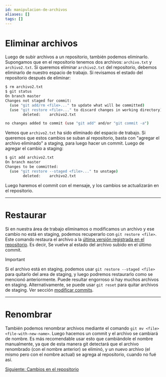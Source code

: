 ```yaml
---
id: manipulacion-de-archivos
aliases: []
tags: []
---
```

# Eliminar archivos
Luego de subir archivos a un repositorio, también podemos eliminarlo.
Supongamos que en el repositorio tenemos dos archivos: `archivo.txt` y `archivo2.txt`.
Si queremos eliminar `archivo2.txt` del repositorio, debemos eliminarlo de nuestro espacio de trabajo. Si revisamos el estado del repositorio después de eliminar:

```bash
$ rm archivo2.txt
$ git status
On branch master
Changes not staged for commit:
  (use "git add/rm <file>..." to update what will be committed)
  (use "git restore <file>..." to discard changes in working directory)
        deleted:    archivo2.txt

no changes added to commit (use "git add" and/or "git commit -a")
```

Vemos que `archivo2.txt` ha sido eliminado del espacio de trabajo. Si queremos que estos cambios se suban al repositorio, basta con "agregar el archivo eliminado" a staging, para luego hacer un commit.
Luego de agregar el cambio a staging:

```bash
$ git add archivo2.txt
On branch master
Changes to be committed:
  (use "git restore --staged <file>..." to unstage)
        deleted:    archivo2.txt
```

Luego haremos el commit con el mensaje, y los cambios se actualizarán en el repositorio.

---

# Restaurar
Si en nuestra área de trabajo eliminamos o modificamos un archivo y ese cambio no está en staging, podemos recuperarlo con `git restore <file>`.
Este comando restaura el archivo a la <u>última versión registrada en el repositorio</u>. Es decir, Se vuelve al estado del archivo subido en el último commit.

> [!IMPORTANT]
> Si el archivo está en staging, podemos usar `git restore --staged <file>` para quitarlo del area de staging, y luego podremos restaurarlo como se mencionó anteriormente. Puede resultar engorroso si hay muchos archivos en staging.
> Alternativamente, se puede usar `git reset` para quitar archivos de staging. Ver sección [modificar commits](05-modificar-y-deshacer-commits.md#Git-reset).

---

# Renombrar
También podemos renombrar archivos mediante el comando `git mv <file> <file-with-new-name>`. Luego hacemos un commit y el archivo se cambiará de nombre.
Es más recomendable usar esto que cambiándole el nombre manualmente, ya que de esta manera git detectará que el archivo renombrado (con el nombre anterior) se eliminó, y un nuevo archivo (el mismo pero con el nombre actual) se agrega al repositorio, cuando no fué así.

[Siguiente: Cambios en el repositorio](04-diff.md)
